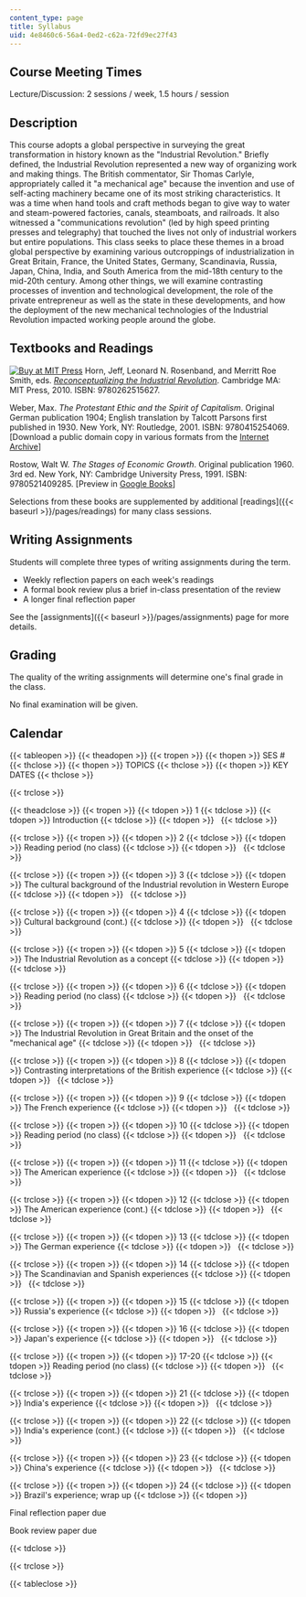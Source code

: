 ```yaml
---
content_type: page
title: Syllabus
uid: 4e8460c6-56a4-0ed2-c62a-72fd9ec27f43
---
```


Course Meeting Times
--------------------

Lecture/Discussion: 2 sessions / week, 1.5 hours / session

Description
-----------

This course adopts a global perspective in surveying the great transformation in history known as the "Industrial Revolution." Briefly defined, the Industrial Revolution represented a new way of organizing work and making things. The British commentator, Sir Thomas Carlyle, appropriately called it "a mechanical age" because the invention and use of self-acting machinery became one of its most striking characteristics. It was a time when hand tools and craft methods began to give way to water and steam-powered factories, canals, steamboats, and railroads. It also witnessed a "communications revolution" (led by high speed printing presses and telegraphy) that touched the lives not only of industrial workers but entire populations. This class seeks to place these themes in a broad global perspective by examining various outcroppings of industrialization in Great Britain, France, the United States, Germany, Scandinavia, Russia, Japan, China, India, and South America from the mid-18th century to the mid-20th century. Among other things, we will examine contrasting processes of invention and technological development, the role of the private entrepreneur as well as the state in these developments, and how the deployment of the new mechanical technologies of the Industrial Revolution impacted working people around the globe.

Textbooks and Readings
----------------------

[![Buy at MIT Press](/images/mp_logo.gif)](https://mitpress.mit.edu/9780262515627) Horn, Jeff, Leonard N. Rosenband, and Merritt Roe Smith, eds. [_Reconceptualizing the Industrial Revolution_](https://mitpress.mit.edu/9780262515627). Cambridge MA: MIT Press, 2010. ISBN: 9780262515627.

Weber, Max. _The Protestant Ethic and the Spirit of Capitalism_. Original German publication 1904; English translation by Talcott Parsons first published in 1930. New York, NY: Routledge, 2001. ISBN: 9780415254069. \[Download a public domain copy in various formats from the [Internet Archive](http://www.archive.org/details/protestantethics00webe)\]

Rostow, Walt W. _The Stages of Economic Growth_. Original publication 1960. 3rd ed. New York, NY: Cambridge University Press, 1991. ISBN: 9780521409285. \[Preview in [Google Books](http://books.google.com/books?id=XzJdpd8DbYEC&printsec=frontcover&source=gbs_atb#v=onepage&q&f=false)\]

Selections from these books are supplemented by additional [readings]({{< baseurl >}}/pages/readings) for many class sessions.

Writing Assignments
-------------------

Students will complete three types of writing assignments during the term.

*   Weekly reflection papers on each week's readings
*   A formal book review plus a brief in-class presentation of the review
*   A longer final reflection paper

See the [assignments]({{< baseurl >}}/pages/assignments) page for more details.

Grading
-------

The quality of the writing assignments will determine one's final grade in the class.

No final examination will be given.

Calendar
--------

{{< tableopen >}}
{{< theadopen >}}
{{< tropen >}}
{{< thopen >}}
SES #
{{< thclose >}}
{{< thopen >}}
TOPICS
{{< thclose >}}
{{< thopen >}}
KEY DATES
{{< thclose >}}

{{< trclose >}}

{{< theadclose >}}
{{< tropen >}}
{{< tdopen >}}
1
{{< tdclose >}}
{{< tdopen >}}
Introduction
{{< tdclose >}}
{{< tdopen >}}
 
{{< tdclose >}}

{{< trclose >}}
{{< tropen >}}
{{< tdopen >}}
2
{{< tdclose >}}
{{< tdopen >}}
Reading period (no class)
{{< tdclose >}}
{{< tdopen >}}
 
{{< tdclose >}}

{{< trclose >}}
{{< tropen >}}
{{< tdopen >}}
3
{{< tdclose >}}
{{< tdopen >}}
The cultural background of the Industrial revolution in Western Europe
{{< tdclose >}}
{{< tdopen >}}
 
{{< tdclose >}}

{{< trclose >}}
{{< tropen >}}
{{< tdopen >}}
4
{{< tdclose >}}
{{< tdopen >}}
Cultural background (cont.)
{{< tdclose >}}
{{< tdopen >}}
 
{{< tdclose >}}

{{< trclose >}}
{{< tropen >}}
{{< tdopen >}}
5
{{< tdclose >}}
{{< tdopen >}}
The Industrial Revolution as a concept
{{< tdclose >}}
{{< tdopen >}}
 
{{< tdclose >}}

{{< trclose >}}
{{< tropen >}}
{{< tdopen >}}
6
{{< tdclose >}}
{{< tdopen >}}
Reading period (no class)
{{< tdclose >}}
{{< tdopen >}}
 
{{< tdclose >}}

{{< trclose >}}
{{< tropen >}}
{{< tdopen >}}
7
{{< tdclose >}}
{{< tdopen >}}
The Industrial Revolution in Great Britain and the onset of the "mechanical age"
{{< tdclose >}}
{{< tdopen >}}
 
{{< tdclose >}}

{{< trclose >}}
{{< tropen >}}
{{< tdopen >}}
8
{{< tdclose >}}
{{< tdopen >}}
Contrasting interpretations of the British experience
{{< tdclose >}}
{{< tdopen >}}
 
{{< tdclose >}}

{{< trclose >}}
{{< tropen >}}
{{< tdopen >}}
9
{{< tdclose >}}
{{< tdopen >}}
The French experience
{{< tdclose >}}
{{< tdopen >}}
 
{{< tdclose >}}

{{< trclose >}}
{{< tropen >}}
{{< tdopen >}}
10
{{< tdclose >}}
{{< tdopen >}}
Reading period (no class)
{{< tdclose >}}
{{< tdopen >}}
 
{{< tdclose >}}

{{< trclose >}}
{{< tropen >}}
{{< tdopen >}}
11
{{< tdclose >}}
{{< tdopen >}}
The American experience
{{< tdclose >}}
{{< tdopen >}}
 
{{< tdclose >}}

{{< trclose >}}
{{< tropen >}}
{{< tdopen >}}
12
{{< tdclose >}}
{{< tdopen >}}
The American experience (cont.)
{{< tdclose >}}
{{< tdopen >}}
 
{{< tdclose >}}

{{< trclose >}}
{{< tropen >}}
{{< tdopen >}}
13
{{< tdclose >}}
{{< tdopen >}}
The German experience
{{< tdclose >}}
{{< tdopen >}}
 
{{< tdclose >}}

{{< trclose >}}
{{< tropen >}}
{{< tdopen >}}
14
{{< tdclose >}}
{{< tdopen >}}
The Scandinavian and Spanish experiences
{{< tdclose >}}
{{< tdopen >}}
 
{{< tdclose >}}

{{< trclose >}}
{{< tropen >}}
{{< tdopen >}}
15
{{< tdclose >}}
{{< tdopen >}}
Russia's experience
{{< tdclose >}}
{{< tdopen >}}
 
{{< tdclose >}}

{{< trclose >}}
{{< tropen >}}
{{< tdopen >}}
16
{{< tdclose >}}
{{< tdopen >}}
Japan's experience
{{< tdclose >}}
{{< tdopen >}}
 
{{< tdclose >}}

{{< trclose >}}
{{< tropen >}}
{{< tdopen >}}
17-20
{{< tdclose >}}
{{< tdopen >}}
Reading period (no class)
{{< tdclose >}}
{{< tdopen >}}
 
{{< tdclose >}}

{{< trclose >}}
{{< tropen >}}
{{< tdopen >}}
21
{{< tdclose >}}
{{< tdopen >}}
India's experience
{{< tdclose >}}
{{< tdopen >}}
 
{{< tdclose >}}

{{< trclose >}}
{{< tropen >}}
{{< tdopen >}}
22
{{< tdclose >}}
{{< tdopen >}}
India's experience (cont.)
{{< tdclose >}}
{{< tdopen >}}
 
{{< tdclose >}}

{{< trclose >}}
{{< tropen >}}
{{< tdopen >}}
23
{{< tdclose >}}
{{< tdopen >}}
China's experience
{{< tdclose >}}
{{< tdopen >}}
 
{{< tdclose >}}

{{< trclose >}}
{{< tropen >}}
{{< tdopen >}}
24
{{< tdclose >}}
{{< tdopen >}}
Brazil's experience; wrap up
{{< tdclose >}}
{{< tdopen >}}


Final reflection paper due

Book review paper due


{{< tdclose >}}

{{< trclose >}}

{{< tableclose >}}